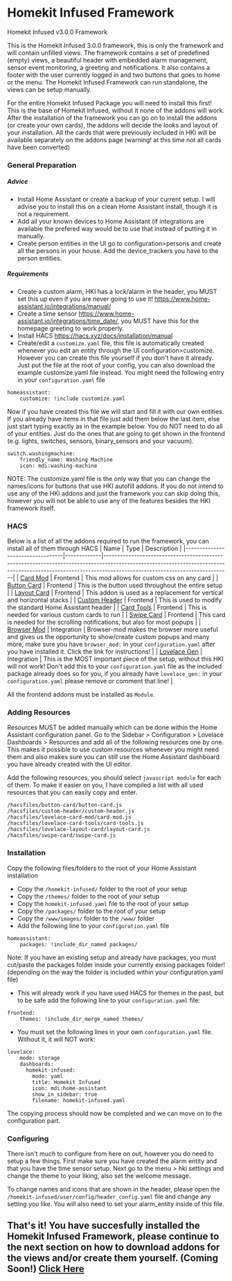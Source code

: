 # Homekit Infused Framework
Homekit Infused v3.0.0 Framework

This is the Homekit Infused 3.0.0 framework, this is only the framework and will contain unfilled views. The framework contains a set of predefined (empty) views, a beautiful header with embedded alarm management, sensor event monitoring, a greeting and notifications. It also contains a footer with the user currently logged in and two buttons that goes to home or the menu. The Homekit Infused Framework can run standalone, the views can be setup manually.

For the entire Homekit Infused Package you will need to install this first! This is the base of Homekit Infused, without it none of the addons will work.
After the installation of the framework you can go on to install the addons (or create your own cards), the addons will decide the looks and layout of your installation.
All the cards that were previously included in HKI will be available separately on the addons page (warning! at this time not all cards have been converted)

### General Preparation
##### Advice
- Install Home Assistant or create a backup of your current setup. I will advise you to install this on a clean Home Assistant install, though it is not a requirement.
- Add all your known devices to Home Assistant (if integrations are available the prefered way would be to use that instead of putting it in manually.
- Create person entities in the UI go to configuration>persons and create all the persons in your house. Add the device_trackers you have to the person entities.

##### Requirements
- Create a custom alarm, HKI has a lock/alarm in the header, you MUST set this up even if you are never going to use it! https://www.home-assistant.io/integrations/manual/
- Create a time sensor https://www.home-assistant.io/integrations/time_date/, you MUST have this for the homepage greeting to work properly.
- Install HACS https://hacs.xyz/docs/installation/manual
- Create/edit a `customize.yaml` file, this file is automatically created whenever you edit an entity through the UI configuration>customize. However you can create this file yourself if you don't have it already. Just put the file at the root of your config, you can also download the example customize.yaml file instead.
You might need the following entry in your `configuration.yaml` file
```
homeassistant:
    customize: !include customize.yaml
```
Now if you have created this file we will start and fill it with our own entities.
If you already have items in that file just add them below the last item, else just start typing exactly as in the example below. You do NOT need to do all of your entities. Just do the ones that are going to get shown in the frontend (e.g. lights, switches, sensors, binary_sensors and your vacuum).
```
switch.washingmachine:
    friendly_name: Washing Machine
    icon: mdi:washing-machine
```
NOTE: The customize.yaml file is the only way that you can change the names/icons for buttons that use HKI autofill addons. If you do not intend to use any of the HKI addons and just the framework you can skip doing this, however you will not be able to use any of the features besides the HKI framework itself.

### HACS
Below is a list of all the addons required to run the framework, you can install all of them through HACS
| Name | Type  | Description |
|----------------------------------|-------------|---------------------------------------------------------------------------------------------------------------------------------------------------------------------------------------------------------|
| [Card Mod](https://github.com/thomasloven/lovelace-card-mod) | Frontend | This mod allows for custom css on any card |
| [Button Card](https://github.com/custom-cards/button-card) | Frontend | This is the button used throughout the entire setup |
| [Layout Card](https://github.com/thomasloven/lovelace-layout-card) | Frontend | This addon is used as a replacement for vertical and horizontal stacks |
| [Custom Header](https://github.com/maykar/custom-header) | Frontend | This is used to modify the standard Home Assistant header |
| [Card Tools](https://github.com/thomasloven/lovelace-card-tools) | Frontend | This is needed for various custom cards to run |
| [Swipe Card](https://github.com/bramkragten/swipe-card) | Frontend | This card is needed for the scrolling notifications, but also for most popups |
| [Browser Mod](https://github.com/thomasloven/hass-browser_mod) | Integration | Browser-mod makes the browser more useful and gives us the opportunity to show/create custom popups and many more, make sure you have `browser_mod:` in your `configuration.yaml` after you have installed it. Click the link for instructions! |
| [Lovelace Gen](https://github.com/thomasloven/hass-lovelace_gen) | Integration | This is the MOST important piece of the setup, without this HKI will not work! Don't add this to your `configuration.yaml` file as the included package already does so for you, if you already have `lovelace_gen:` in your `configuration.yaml` please remove or comment that line! |

All the frontend addons must be installed as `Module`.

### Adding Resources
Resources MUST be added manually which can be done within the Home Assistant configuration panel. Go to the Sidebar > Configuration > Lovelace Dashboards > Resources and add all of the following resources one by one. This makes it possible to use custom resources whenever you might need them and also makes sure you can still use the Home Assistant dashboard you have already created with the UI editor.

Add the following resources, you should select `javascript module` for each of them. 
To make it easier on you, I have compiled a list with all used resources that you can easily copy and enter.
```
/hacsfiles/button-card/button-card.js
/hacsfiles/custom-header/custom-header.js
/hacsfiles/lovelace-card-mod/card-mod.js
/hacsfiles/lovelace-card-tools/card-tools.js
/hacsfiles/lovelace-layout-card/layout-card.js
/hacsfiles/swipe-card/swipe-card.js
``` 
### Installation
Copy the following files/folders to the root of your Home Assistant installation

- Copy the `/homekit-infused/` folder to the root of your setup
- Copy the `/themes/` folder to the root of your setup
- Copy the `homekit-infused.yaml` file to the root of your setup
- Copy the `/packages/` folder to the root of your setup
- Copy the `/www/images/` folder to the `/www/` folder
- Add the following line to your `configuration.yaml` file
```
homeassistant:
    packages: !include_dir_named packages/
```
Note: If you have an existing setup and already have packages, you must cut/paste the packages folder inside your currently exising packages folder! (depending on the way the folder is included within your configuration.yaml file)

- This will already work if you have used HACS for themes in the past, but to be safe add the following line to your `configuration.yaml` file:
```
frontend:
    themes: !include_dir_merge_named themes/
```

- You must set the following lines in your own `configuration.yaml` file. Without it, it will NOT work:
```
lovelace:
    mode: storage
    dashboards:
      homekit-infused:
        mode: yaml
        title: Homekit Infused
        icon: mdi:home-assistant
        show_in_sidebar: true
        filename: homekit-infused.yaml
```

The copying process should now be completed and we can move on to the configuration part.

### Configuring
There isn't much to configure from here on out, however you do need to setup a few things.
First make sure you have created the alarm entity and that you have the time sensor setup.
Next go to the menu > hki settings and change the theme to your liking, also set the welcome message.

To change names and icons that are shown in the header, please open the `/homekit-infused/user/config/header_config.yaml` file and change any setting you like. You will also need to set your alarm_entity inside of this file.

## That's it! You have succesfully installed the Homekit Infused Framework, please continue to the next section on how to download addons for the views and/or create them yourself. (Coming Soon!) [Click Here](https://github.com/jimz011/homekit-infused/tree/addons)

